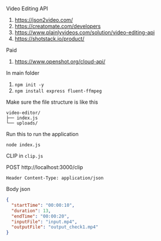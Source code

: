 Video Editing API
1. https://json2video.com/
2. https://creatomate.com/developers
3. https://www.plainlyvideos.com/solution/video-editing-api
4. https://shotstack.io/product/

Paid
1. https://www.openshot.org/cloud-api/



In main folder

1. ```npm init -y```
2. ```npm install express fluent-ffmpeg```


Make sure the file structure is like this

```
video-editor/
├── index.js
└── uploads/
```

Run this to run the application

```node index.js```



CLIP 
in ```clip.js```

POST http://localhost:3000/clip

```
Header Content-Type: application/json
```

Body json

```json
{
  "startTime": "00:00:10",
  "duration": 13,
  "endTime": "00:00:20",
  "inputFile": "input.mp4",
  "outputFile": "output_check1.mp4"
}
```